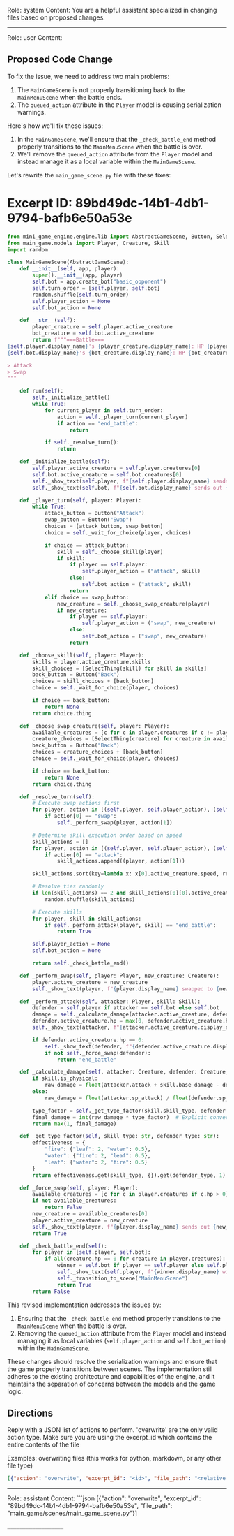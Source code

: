 Role: system
Content: You are a helpful assistant specialized in changing files based on proposed changes.
__________________
Role: user
Content: 
## Proposed Code Change
To fix the issue, we need to address two main problems:

1. The `MainGameScene` is not properly transitioning back to the `MainMenuScene` when the battle ends.
2. The `queued_action` attribute in the `Player` model is causing serialization warnings.

Here's how we'll fix these issues:

1. In the `MainGameScene`, we'll ensure that the `_check_battle_end` method properly transitions to the `MainMenuScene` when the battle is over.
2. We'll remove the `queued_action` attribute from the `Player` model and instead manage it as a local variable within the `MainGameScene`.

Let's rewrite the `main_game_scene.py` file with these fixes:

# Excerpt ID: 89bd49dc-14b1-4db1-9794-bafb6e50a53e
```python main_game/scenes/main_game_scene.py
from mini_game_engine.engine.lib import AbstractGameScene, Button, SelectThing
from main_game.models import Player, Creature, Skill
import random

class MainGameScene(AbstractGameScene):
    def __init__(self, app, player):
        super().__init__(app, player)
        self.bot = app.create_bot("basic_opponent")
        self.turn_order = [self.player, self.bot]
        random.shuffle(self.turn_order)
        self.player_action = None
        self.bot_action = None

    def __str__(self):
        player_creature = self.player.active_creature
        bot_creature = self.bot.active_creature
        return f"""===Battle===
{self.player.display_name}'s {player_creature.display_name}: HP {player_creature.hp}/{player_creature.max_hp}
{self.bot.display_name}'s {bot_creature.display_name}: HP {bot_creature.hp}/{bot_creature.max_hp}

> Attack
> Swap
"""

    def run(self):
        self._initialize_battle()
        while True:
            for current_player in self.turn_order:
                action = self._player_turn(current_player)
                if action == "end_battle":
                    return

            if self._resolve_turn():
                return

    def _initialize_battle(self):
        self.player.active_creature = self.player.creatures[0]
        self.bot.active_creature = self.bot.creatures[0]
        self._show_text(self.player, f"{self.player.display_name} sends out {self.player.active_creature.display_name}!")
        self._show_text(self.bot, f"{self.bot.display_name} sends out {self.bot.active_creature.display_name}!")

    def _player_turn(self, player: Player):
        while True:
            attack_button = Button("Attack")
            swap_button = Button("Swap")
            choices = [attack_button, swap_button]
            choice = self._wait_for_choice(player, choices)

            if choice == attack_button:
                skill = self._choose_skill(player)
                if skill:
                    if player == self.player:
                        self.player_action = ("attack", skill)
                    else:
                        self.bot_action = ("attack", skill)
                    return
            elif choice == swap_button:
                new_creature = self._choose_swap_creature(player)
                if new_creature:
                    if player == self.player:
                        self.player_action = ("swap", new_creature)
                    else:
                        self.bot_action = ("swap", new_creature)
                    return

    def _choose_skill(self, player: Player):
        skills = player.active_creature.skills
        skill_choices = [SelectThing(skill) for skill in skills]
        back_button = Button("Back")
        choices = skill_choices + [back_button]
        choice = self._wait_for_choice(player, choices)

        if choice == back_button:
            return None
        return choice.thing

    def _choose_swap_creature(self, player: Player):
        available_creatures = [c for c in player.creatures if c != player.active_creature and c.hp > 0]
        creature_choices = [SelectThing(creature) for creature in available_creatures]
        back_button = Button("Back")
        choices = creature_choices + [back_button]
        choice = self._wait_for_choice(player, choices)

        if choice == back_button:
            return None
        return choice.thing

    def _resolve_turn(self):
        # Execute swap actions first
        for player, action in [(self.player, self.player_action), (self.bot, self.bot_action)]:
            if action[0] == "swap":
                self._perform_swap(player, action[1])

        # Determine skill execution order based on speed
        skill_actions = []
        for player, action in [(self.player, self.player_action), (self.bot, self.bot_action)]:
            if action[0] == "attack":
                skill_actions.append((player, action[1]))

        skill_actions.sort(key=lambda x: x[0].active_creature.speed, reverse=True)

        # Resolve ties randomly
        if len(skill_actions) == 2 and skill_actions[0][0].active_creature.speed == skill_actions[1][0].active_creature.speed:
            random.shuffle(skill_actions)

        # Execute skills
        for player, skill in skill_actions:
            if self._perform_attack(player, skill) == "end_battle":
                return True

        self.player_action = None
        self.bot_action = None

        return self._check_battle_end()

    def _perform_swap(self, player: Player, new_creature: Creature):
        player.active_creature = new_creature
        self._show_text(player, f"{player.display_name} swapped to {new_creature.display_name}!")

    def _perform_attack(self, attacker: Player, skill: Skill):
        defender = self.player if attacker == self.bot else self.bot
        damage = self._calculate_damage(attacker.active_creature, defender.active_creature, skill)
        defender.active_creature.hp = max(0, defender.active_creature.hp - damage)
        self._show_text(attacker, f"{attacker.active_creature.display_name} used {skill.display_name} and dealt {damage} damage!")

        if defender.active_creature.hp == 0:
            self._show_text(defender, f"{defender.active_creature.display_name} fainted!")
            if not self._force_swap(defender):
                return "end_battle"

    def _calculate_damage(self, attacker: Creature, defender: Creature, skill: Skill):
        if skill.is_physical:
            raw_damage = float(attacker.attack + skill.base_damage - defender.defense)
        else:
            raw_damage = float(attacker.sp_attack) / float(defender.sp_defense) * float(skill.base_damage)

        type_factor = self._get_type_factor(skill.skill_type, defender.creature_type)
        final_damage = int(raw_damage * type_factor)  # Explicit conversion to integer
        return max(1, final_damage)

    def _get_type_factor(self, skill_type: str, defender_type: str):
        effectiveness = {
            "fire": {"leaf": 2, "water": 0.5},
            "water": {"fire": 2, "leaf": 0.5},
            "leaf": {"water": 2, "fire": 0.5}
        }
        return effectiveness.get(skill_type, {}).get(defender_type, 1)

    def _force_swap(self, player: Player):
        available_creatures = [c for c in player.creatures if c.hp > 0]
        if not available_creatures:
            return False
        new_creature = available_creatures[0]
        player.active_creature = new_creature
        self._show_text(player, f"{player.display_name} sends out {new_creature.display_name}!")
        return True

    def _check_battle_end(self):
        for player in [self.player, self.bot]:
            if all(creature.hp == 0 for creature in player.creatures):
                winner = self.bot if player == self.player else self.player
                self._show_text(self.player, f"{winner.display_name} wins the battle!")
                self._transition_to_scene("MainMenuScene")
                return True
        return False
```

This revised implementation addresses the issues by:

1. Ensuring that the `_check_battle_end` method properly transitions to the `MainMenuScene` when the battle is over.
2. Removing the `queued_action` attribute from the `Player` model and instead managing it as local variables (`self.player_action` and `self.bot_action`) within the `MainGameScene`.

These changes should resolve the serialization warnings and ensure that the game properly transitions between scenes. The implementation still adheres to the existing architecture and capabilities of the engine, and it maintains the separation of concerns between the models and the game logic.

## Directions
Reply with a JSON list of actions to perform. 'overwrite' are the only valid action type. 
Make sure you are using the excerpt_id which contains the entire contents of the file

Examples:
overwriting files (this works for python, markdown, or any other file type)
```json output_example1
[{"action": "overwrite", "excerpt_id": "<id>", "file_path": "<relative file path>"}]
```

__________________
Role: assistant
Content: ```json
[{"action": "overwrite", "excerpt_id": "89bd49dc-14b1-4db1-9794-bafb6e50a53e", "file_path": "main_game/scenes/main_game_scene.py"}]
```
__________________

